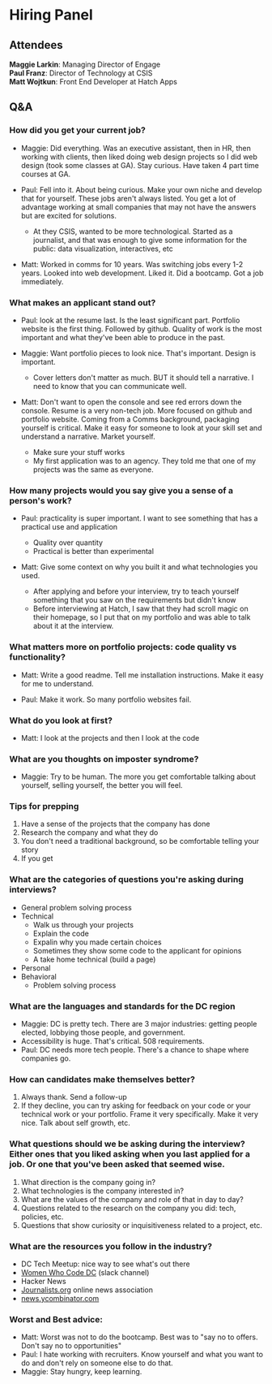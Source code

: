 # Hiring Panel

## Attendees
**Maggie Larkin**: Managing Director of Engage    
**Paul Franz**: Director of Technology at CSIS  
**Matt Wojtkun**: Front End Developer at Hatch Apps  

## Q&A
### How did you get your current job?
* Maggie: Did everything. Was an executive assistant, then in HR, then working with clients, then liked doing web design projects so I did web design (took some classes at GA). Stay curious. Have taken 4 part time courses at GA.  

* Paul: Fell into it. About being curious. Make your own niche and develop that for yourself. These jobs aren't always listed. You get a lot of advantage working at small companies that may not have the answers but are excited for solutions. 
  * At they CSIS, wanted to be more technological. Started as a journalist, and that was enough to give some information for the public: data visualization, interactives, etc  

* Matt: Worked in comms for 10 years. Was switching jobs every 1-2 years. Looked into web development. Liked it. Did a bootcamp. Got a job immediately.  

### What makes an applicant stand out?
* Paul: look at the resume last. Is the least significant part. Portfolio website is the first thing. Followed by github. Quality of work is the most important and what they've been able to produce in the past.  

* Maggie: Want portfolio pieces to look nice. That's important. Design is important.
  * Cover letters don't matter as much. BUT it should tell a narrative. I need to know that you can communicate well.  

* Matt: Don't want to open the console and see red errors down the console. Resume is a very non-tech job. More focused on github and portfolio website. Coming from a Comms background, packaging yourself is critical. Make it easy for someone to look at your skill set and understand a narrative. Market yourself. 
  * Make sure your stuff works
  * My first application was to an agency. They told me that one of my projects was the same as everyone.  

### How many projects would you say give you a sense of a person's work?
* Paul: practicality is super important. I want to see something that has a practical use and application
  * Quality over quantity
  * Practical is better than experimental

* Matt: Give some context on why you built it and what technologies you used. 
  * After applying and before your interview, try to teach yourself something that you saw on the requirements but didn't know
  * Before interviewing at Hatch, I saw that they had scroll magic on their homepage, so I put that on my portfolio and was able to talk about it at the interview. 

### What matters more on portfolio projects: code quality vs functionality?
* Matt: Write a good readme. Tell me installation instructions. Make it easy for me to understand. 

* Paul: Make it work. So many portfolio websites fail.

### What do you look at first?
* Matt: I look at the projects and then I look at the code

### What are you thoughts on imposter syndrome?
* Maggie: Try to be human. The more you get comfortable talking about yourself, selling yourself, the better you will feel.

### Tips for prepping
1. Have a sense of the projects that the company has done
2. Research the company and what they do
3. You don't need a traditional background, so be comfortable telling your story
4. If you get 

### What are the categories of questions you're asking during interviews?
* General problem solving process
* Technical
  * Walk us through your projects
  * Explain the code
  * Expalin why you made certain choices
  * Sometimes they show some code to the applicant for opinions
  * A take home technical (build a page)
* Personal
* Behavioral
  * Problem solving process

### What are the languages and standards for the DC region
* Maggie: DC is pretty tech. There are 3 major industries: getting people elected, lobbying those people, and government. 
* Accessibility is huge. That's critical. 508 requirements. 
* Paul: DC needs more tech people. There's a chance to shape where companies go. 

### How can candidates make themselves better?
1. Always thank. Send a follow-up
2. If they decline, you can try asking for feedback on your code or your technical work or your portfolio. Frame it very specifically. Make it very nice. Talk about self growth, etc. 

### What questions should we be asking during the interview? Either ones that you liked asking when you last applied for a job. Or one that you've been asked that seemed wise.
1. What direction is the company going in?
2. What technologies is the company interested in?
3. What are the values of the company and role of that in day to day?
4. Questions related to the research on the company you did: tech, policies, etc. 
5. Questions that show curiosity or inquisitiveness related to a project, etc.

### What are the resources you follow in the industry?
* DC Tech Meetup: nice way to see what's out there
* [Women Who Code DC](https://www.womenwhocode.com/dc) (slack channel)
* Hacker News
* [Journalists.org](https://journalists.org) online news association 
* [news.ycombinator.com](https://news.ycombinator.com)

### Worst and Best advice:
* Matt: Worst was not to do the bootcamp. Best was to "say no to offers. Don't say no to opportunities"
* Paul: I hate working with recruiters. Know yourself and what you want to do and don't rely on someone else to do that.
* Maggie: Stay hungry, keep learning. 

